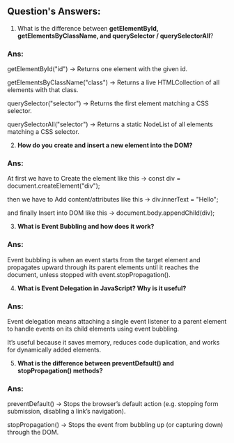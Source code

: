 ## Question's Answers:

1. What is the difference between **getElementById, getElementsByClassName, and querySelector / querySelectorAll**?

### Ans:
getElementById("id") → Returns one element with the given id.

getElementsByClassName("class") → Returns a live HTMLCollection of all elements with that class.

querySelector("selector") → Returns the first element matching a CSS selector.

querySelectorAll("selector") → Returns a static NodeList of all elements matching a CSS selector.

2. **How do you create and insert a new element into the DOM?**
### Ans:
At first we have to Create the element like this → const div = document.createElement("div");

then we have to Add content/attributes like this → div.innerText = "Hello";

and finally Insert into DOM like this → document.body.appendChild(div);


3. **What is Event Bubbling and how does it work?**
### Ans:
Event bubbling is when an event starts from the target element and propagates upward through its parent elements 
until it reaches the document, unless stopped with event.stopPropagation().

4. **What is Event Delegation in JavaScript? Why is it useful?**

### Ans:
Event delegation means attaching a single event listener to a parent element 
to handle events on its child elements using event bubbling.

It’s useful because it saves memory, reduces code duplication, and works for dynamically added elements.

5. **What is the difference between preventDefault() and stopPropagation() methods?**
### Ans:
preventDefault() → Stops the browser’s default action (e.g. stopping form submission, disabling a link’s navigation).

stopPropagation() → Stops the event from bubbling up (or capturing down) through the DOM.



